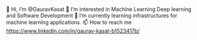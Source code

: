 👋 Hi, I’m @GauravKasat
👀 I’m interested in Machine Learning Deep learning and Software Development
🌱 I’m currently learning infrastructures for machine learning applications.
📫 How to reach me https://www.linkedin.com/in/gaurav-kasat-b1523417b/
